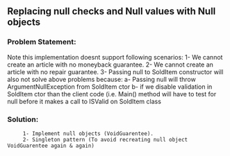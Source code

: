 ﻿## Replacing null checks and Null values with Null objects

### Problem Statement:

  Note this implementation doesnt support following scenarios:
           	1- We cannot create an article with no moneyback guarantee.
		2- We cannot create an article with no repair guarantee.
		3- Passing null to SoldItem constructor will also not solve above problems because:
                   a- Passing null will throw ArgumentNullException from SoldItem ctor
                   b- if we disable validation in SoldItem ctor than the client code (i.e. Main() method will have to test
                      for null before it makes a call to ISValid on SoldItem class
                      
###  Solution:
		 1- Implement null objects (VoidGuarentee).
		 2- Singleton pattern (To avoid recreating null object VoidGuarentee again & again)
                     
 
